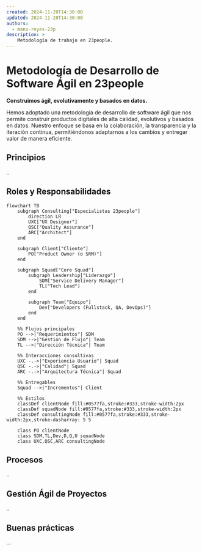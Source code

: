 ```yaml
---
created: 2024-11-20T14:30:00
updated: 2024-11-20T14:30:00
authors:
  - manu-reyes-23p
description: >
    Metodología de trabajo en 23people.
---
```


# Metodología de Desarrollo de Software Ágil en 23people

**Construimos ágil, evolutivamente y basados en datos.**

Hemos adoptado una metodología de desarrollo de software ágil que nos permite construir productos digitales de alta calidad, evolutivos y basados en datos. Nuestro enfoque se basa en la colaboración, la transparencia y la iteración continua, permitiéndonos adaptarnos a los cambios y entregar valor de manera eficiente.

## Principios

..

## Roles y Responsabilidades

```mermaid
flowchart TB
    subgraph Consulting["Especialistas 23people"]
        direction LR
        UXC["UX Designer"]
        QSC["Quality Assurance"]
        ARC["Architect"]
    end

    subgraph Client["Cliente"]
        PO["Product Owner (o SRM)"]
    end

    subgraph Squad["Core Squad"]
        subgraph Leadership["Liderazgo"]
            SDM["Service Delivery Manager"]
            TL["Tech Lead"]
        end
        
        subgraph Team["Equipo"]
            Dev["Developers (Fullstack, QA, DevOps)"]
        end
    end

    %% Flujos principales
    PO -->|"Requerimientos"| SDM
    SDM -->|"Gestión de Flujo"| Team
    TL -->|"Dirección Técnica"| Team
    
    %% Interacciones consultivas
    UXC -.->|"Experiencia Usuario"| Squad
    QSC -.->|"Calidad"| Squad
    ARC -.->|"Arquitectura Técnica"| Squad
    
    %% Entregables
    Squad -->|"Incrementos"| Client

    %% Estilos
    classDef clientNode fill:#0577fa,stroke:#333,stroke-width:2px
    classDef squadNode fill:#0577fa,stroke:#333,stroke-width:2px
    classDef consultingNode fill:#0577fa,stroke:#333,stroke-width:2px,stroke-dasharray: 5 5
    
    class PO clientNode
    class SDM,TL,Dev,D,Q,U squadNode
    class UXC,QSC,ARC consultingNode
```

## Procesos

..

## Gestión Ágil de Proyectos

..

## Buenas prácticas

...
